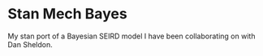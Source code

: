 
# Stan Mech Bayes

My stan port of a Bayesian SEIRD model I have been collaborating on with Dan Sheldon. 
